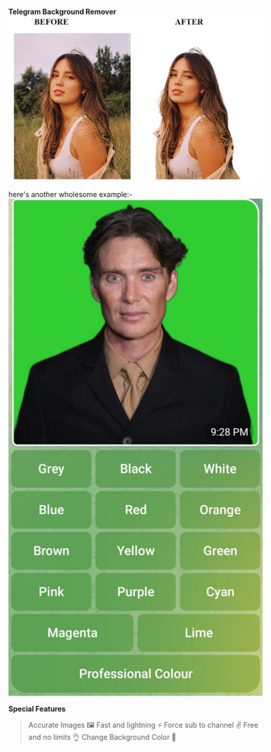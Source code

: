    **Telegram Background Remover**
![Example](./images/example.png)

here's another wholesome example:- 
![Example](./images/example1.png)

**Special Features**
> Accurate Images 🖼
> Fast and lightning ⚡
> Force sub to channel ✌
> Free and no limits 👌
> Change Background Color 🎨
